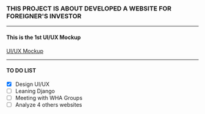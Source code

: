 ### THIS PROJECT IS ABOUT DEVELOPED A WEBSITE FOR FOREIGNER'S INVESTOR

---

#### This is the 1st UI/UX Mockup
[UI/UX Mockup](https://github.com/touchaee/mywork/blob/master/EEC-Project/UI-UX-mock.pdf)

---

#### TO DO LIST
- [x] Design UI/UX
- [ ] Leaning Django
- [ ] Meeting with WHA Groups
- [ ] Analyze 4 others websites
